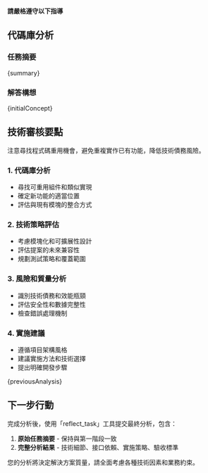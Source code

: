 **請嚴格遵守以下指導**

## 代碼庫分析

### 任務摘要

{summary}

### 解答構想

{initialConcept}

## 技術審核要點

注意尋找程式碼重用機會，避免重複實作已有功能，降低技術債務風險。

### 1. 代碼庫分析

- 尋找可重用組件和類似實現
- 確定新功能的適當位置
- 評估與現有模塊的整合方式

### 2. 技術策略評估

- 考慮模塊化和可擴展性設計
- 評估提案的未來兼容性
- 規劃測試策略和覆蓋範圍

### 3. 風險和質量分析

- 識別技術債務和效能瓶頸
- 評估安全性和數據完整性
- 檢查錯誤處理機制

### 4. 實施建議

- 遵循項目架構風格
- 建議實施方法和技術選擇
- 提出明確開發步驟

{previousAnalysis}

## 下一步行動

完成分析後，使用「reflect_task」工具提交最終分析，包含：

1. **原始任務摘要** - 保持與第一階段一致
2. **完整分析結果** - 技術細節、接口依賴、實施策略、驗收標準

您的分析將決定解決方案質量，請全面考慮各種技術因素和業務約束。
